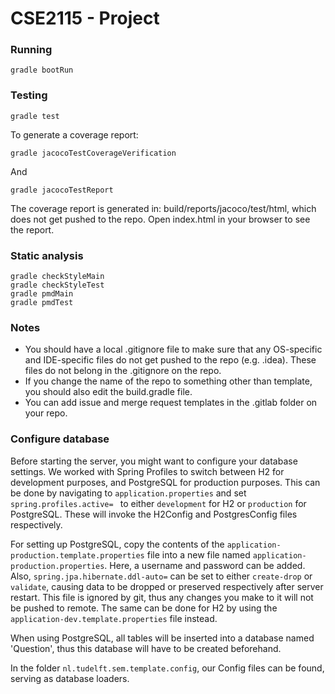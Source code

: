 # CSE2115 - Project

### Running 
`gradle bootRun`

### Testing
```
gradle test
```

To generate a coverage report:
```
gradle jacocoTestCoverageVerification
```


And
```
gradle jacocoTestReport
```
The coverage report is generated in: build/reports/jacoco/test/html, which does not get pushed to the repo. Open index.html in your browser to see the report. 

### Static analysis
```
gradle checkStyleMain
gradle checkStyleTest
gradle pmdMain
gradle pmdTest
```

### Notes
- You should have a local .gitignore file to make sure that any OS-specific and IDE-specific files do not get pushed to the repo (e.g. .idea). These files do not belong in the .gitignore on the repo.
- If you change the name of the repo to something other than template, you should also edit the build.gradle file.
- You can add issue and merge request templates in the .gitlab folder on your repo.


### Configure database

Before starting the server, you might want to configure your database settings.
We worked with Spring Profiles to switch between H2 for development purposes, and PostgreSQL for production purposes.
This can be done by navigating to `application.properties` and set `spring.profiles.active= ` to either `development` for H2 or `production` for PostgreSQL.
These will invoke the H2Config and PostgresConfig files respectively.

For setting up PostgreSQL, copy the contents of the `application-production.template.properties` file into a new file named `application-production.properties`.
Here, a username and password can be added. Also, `spring.jpa.hibernate.ddl-auto=` can be set to either `create-drop` or `validate`,
causing data to be dropped or preserved respectively after server restart.
This file is ignored by git, thus any changes you make to it will not be pushed to remote.
The same can be done for H2 by using the `application-dev.template.properties` file instead.


When using PostgreSQL, all tables will be inserted into a database named 'Question',
thus this database will have to be created beforehand.


In the folder `nl.tudelft.sem.template.config`, our Config files can be found, serving as database loaders.

